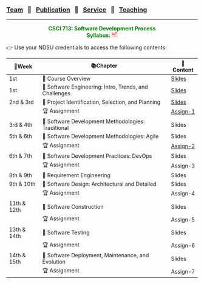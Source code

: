### [Team](stamlab.md) &nbsp;&nbsp;🌴&nbsp;&nbsp; [Publication](publications.md) &nbsp;&nbsp;🌴&nbsp;&nbsp; [Service](services.md) &nbsp;&nbsp;🌴&nbsp;&nbsp; [Teaching](teaching.md)
***
<style type="text/css">
.center{
  text-align:center; 
  display:block;
}
.centerImg {
  display: block;
  margin-left: 170px;  
}
</style>

<p class="center" style="color:green;">
<b>CSCI 713: Software Development Process</b> <br>
<b>Syllabus: <a href="teaching/syllabus/713SDP.pdf" target="_blank"><img src="assets/img/pdficon.png" width="15" height="15"></a></b> 
</p>
👉 Use your NDSU credentials to access the following contents:

| 📅Week      | 📚Chapter                                              | 📁Content                                                                                                                                 | 
|-------------|--------------------------------------------------------|-------------------------------------------------------------------------------------------------------------------------------------------|
| 1st         | 🔖 Course Overview                                     | <a href="https://docs.google.com/presentation/d/1UIrjQ6yi5ytBJATXIjBz4rrx4p9TMpu-cjUzvg-jzFU/edit?usp=sharing" target="_blank">Slides</a> |
| 1st         | 🔖 Software Engineering: Intro, Trends, and Challenges | <a href="https://docs.google.com/presentation/d/1xmyOZ0OL-KlCqQTVQGVrmrPxFsoqG4HfLqyupNkMmoQ/edit?usp=sharing" target="_blank">Slides</a> |
| 2nd & 3rd   | 🔖 Project Identification, Selection, and Planning     | <a href="https://docs.google.com/presentation/d/1O3vJXh2sZequb0sPPb8fLDvoYdnBtJjVMkkbo7ZFVxU/edit?usp=sharing" target="_blank">Slides</a> |
|             | 🏆 Assignment                                          | <a href="https://docs.google.com/document/d/13UyyI88Wv_f6qSsLirgPhHzEf0I-x4AbjXJQfnhpKfo/edit?usp=sharing" target="_blank">Assign-1</a>   |
| 3rd & 4th   | 🔖 Software Development Methodologies: Traditional     | Slides                                                                                                                                    |
| 5th & 6th   | 🔖 Software Development Methodologies: Agile           | Slides                                                                                                                                    |
|             | 🏆 Assignment                                          | <a href="https://docs.google.com/document/d/1SS7TylUzCdWzeD-bJ3L2bJbYnhgTCXQXoC_Une4jaq4/edit?usp=sharing" target="_blank">Assign-2</a>   |
| 6th & 7th   | 🔖 Software Development Practices: DevOps              | Slides                                                                                                                                    |
|             | 🏆 Assignment                                          | Assign-3                                                                                                                                  |
| 8th & 9th   | 🔖 Requirement Engineering                             | Slides                                                                                                                                    |
| 9th & 10th  | 🔖 Software Design: Architectural and Detailed         | Slides                                                                                                                                    |
|             | 🏆 Assignment                                          | Assign-4                                                                                                                                  |
| 11th & 12th | 🔖 Software Construction                               | Slides                                                                                                                                    |
|             | 🏆 Assignment                                          | Assign-5                                                                                                                                  |
| 13th & 14th | 🔖 Software Testing                                    | Slides                                                                                                                                    |
|             | 🏆 Assignment                                          | Assign-6                                                                                                                                  |
| 14th & 15th | 🔖 Software Deployment, Maintenance, and Evolution     | Slides                                                                                                                                    |
|             | 🏆 Assignment                                          | Assign-7                                                                                                                                  |

